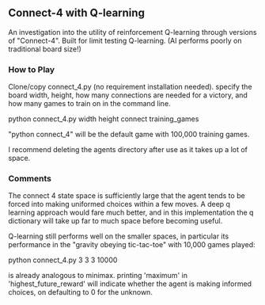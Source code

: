 ## Connect-4 with Q-learning
An investigation into the utility of reinforcement
Q-learning through versions of "Connect-4". Built 
for limit testing Q-learning. (AI performs poorly on 
traditional board size!)
### How to Play
Clone/copy connect_4.py (no requirement installation needed).
specify the board width, height, how many connections 
are needed for a victory, and how many games to train on in the command line.

python connect_4.py width height connect training_games

"python connect_4" will be the default game with 100,000 training games.

I recommend deleting the agents directory after use as it takes up a lot of space.

### Comments
The connect 4 state space is sufficiently large that the agent tends to be forced
into making uniformed choices within a few moves. A deep q learning approach would fare 
much better, and in this implementation the q dictionary will take up far to much space before
becoming useful.

Q-learning still performs well on the smaller spaces, in particular
its performance in the "gravity obeying tic-tac-toe" with 10,000 games played:

python connect_4.py 3 3 3 10000

is already analogous to minimax. printing 'maximum' in 'highest_future_reward'
will indicate whether the agent is making informed choices, on defaulting to 0 for the unknown.